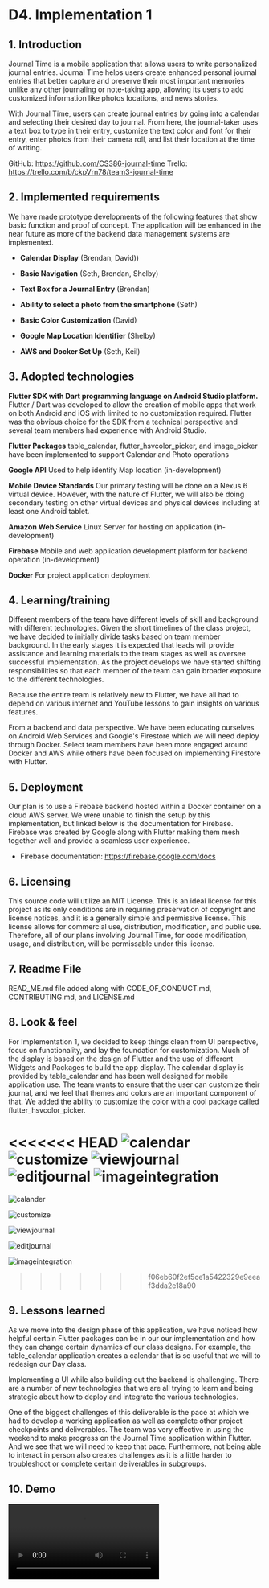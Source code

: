 # D4. Implementation 1


## 1. Introduction

Journal Time is a mobile application that allows users to write personalized journal entries. Journal Time helps users create enhanced personal journal entries that better capture and preserve their most important memories unlike any other journaling or note-taking app, allowing its users to add customized information like photos locations, and news stories.

With Journal Time, users can create journal entries by going into a calendar and selecting their desired day to journal. From here, the journal-taker uses a text box to type in their entry, customize the text color and font for their entry, enter photos from their camera roll, and list their location at the time of writing.

GitHub: https://github.com/CS386-journal-time
Trello: https://trello.com/b/ckpVrn78/team3-journal-time

## 2. Implemented requirements

We have made prototype developments of the following features that show basic function and proof of concept.  The application will be enhanced in the near future as more of the backend data management systems are implemented.

* **Calendar Display** (Brendan, David))

* **Basic Navigation** (Seth, Brendan, Shelby)

* **Text Box for a Journal Entry** (Brendan)

* **Ability to select a photo from the smartphone** (Seth)

* **Basic Color Customization** (David)

* **Google Map Location Identifier** (Shelby)

* **AWS and Docker Set Up** (Seth, Keil)

## 3. Adopted technologies

**Flutter SDK with Dart programming language on Android Studio platform.**  Flutter / Dart was developed to allow the creation of mobile apps that work on both Android and iOS with limited to no customization required.  Flutter was the obvious choice for the SDK from a technical perspective and several team members had experience with Android Studio.

**Flutter Packages** table_calendar, flutter_hsvcolor_picker, and image_picker have been implemented to support Calendar and Photo operations

**Google API** Used to help identify Map location (in-development)

**Mobile Device Standards** Our primary testing will be done on a Nexus 6 virtual device.  However, with the nature of Flutter, we will also be doing secondary testing on other virtual devices and physical devices including at least one Android tablet.

**Amazon Web Service** Linux Server for hosting on application (in-development)

**Firebase** Mobile and web application development platform for backend operation (in-development)

**Docker** For project application deployment

## 4. Learning/training

Different members of the team have different levels of skill and background with different technologies.  Given the short timelines of the class project, we have decided to initially divide tasks based on team member background.  In the early stages it is expected that leads will provide assistance and learning materials to the team stages as well as oversee successful implementation.  As the project develops we have started shifting responsibilities so that each member of the team can gain broader exposure to the different technologies.  

Because the entire team is relatively new to Flutter, we have all had to depend on various internet and YouTube lessons to gain insights on various features.

From a backend and data perspective. We have been educating ourselves on Android Web Services and Google's Firestore which we will need deploy through Docker.  Select team members have been more engaged around Docker and AWS while others have been focused on implementing Firestore with Flutter.

## 5. Deployment


Our plan is to use a Firebase backend hosted within a Docker container on a cloud AWS server.  We were unable to finish the setup by this implementation, but linked below is the documentation for Firebase.  Firebase was created by Google along with Flutter making them mesh together well and provide a seamless user experience.

* Firebase documentation: <https://firebase.google.com/docs>

## 6. Licensing

This source code will utilize an MIT License. This is an ideal license for this project as its only conditions are in requiring preservation of copyright and license notices, and it is a generally simple and permissive license. This license allows for commercial use, distribution, modification, and public use. Therefore, all of our plans involving Journal Time, for code modification, usage, and distribution, will be permissable under this license.

## 7. Readme File

READ_ME.md file added along with CODE_OF_CONDUCT.md, CONTRIBUTING.md, and LICENSE.md

## 8. Look & feel

For Implementation 1, we decided to keep things clean from UI perspective, focus on functionality, and lay the foundation for customization.  Much of the display is based on the design of Flutter and the use of different Widgets and Packages to build the app display.  The calendar display is provided by table_calendar and has been well designed for mobile application use. The team wants to ensure that the user can customize their journal, and we feel that themes and colors are an important component of that.  We added the ability to customize the color with a cool package called flutter_hsvcolor_picker.

<<<<<<< HEAD
![calendar](./img/calander.PNG)
![customize](./img/customize.PNG)
![viewjournal](./img/viewjournal.PNG)
![editjournal](./img/editjournal.PNG)
![imageintegration](./img/imageintegration.PNG)
=======

![calander](./img/calander.png)

![customize](./img/customize.png)

![viewjournal](./img/viewjournal.png)

![editjournal](./img/editjournal.png)

![imageintegration](./img/imageintegration.png)
>>>>>>> f06eb60f2ef5ce1a5422329e9eeaf3dda2e18a90


## 9. Lessons learned

As we move into the design phase of this application, we have noticed how helpful certain Flutter packages can be in our our implementation and how they can change certain dynamics of our class designs.  For example, the table_calendar application creates a calendar that is so useful that we will to redesign our Day class.  

Implementing a UI while also building out the backend is challenging.  There are a number of new technologies that we are all trying to learn and being strategic about how to deploy and integrate the various technologies.  

One of the biggest challenges of this deliverable is the pace at which we had to develop a working application as well as complete other project checkpoints and deliverables.  The team was very effective in using the weekend to make progress on the Journal Time application within Flutter.  And we see that we will need to keep that pace.  Furthermore, not being able to interact in person also creates challenges as it is a little harder to troubleshoot or complete certain deliverables in subgroups.  

## 10. Demo

![Journal Time App Demo](./img/app_demo.wmv)
